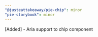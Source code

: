 ```yaml
---
"@justeattakeaway/pie-chip": minor
"pie-storybook": minor
---
```


[Added] - Aria support to chip component
